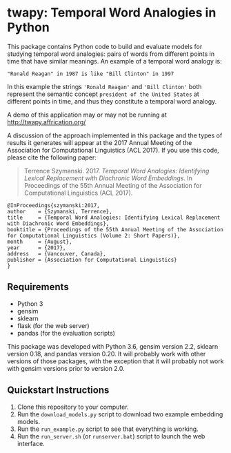 # twapy: Temporal Word Analogies in Python

This package contains Python code to build and evaluate models for studying temporal word analogies: pairs of words from
 different points in time that have similar meanings. An example of a temporal word analogy is:

    "Ronald Reagan" in 1987 is like "Bill Clinton" in 1997
    
In this example the strings `'Ronald Reagan'` and `'Bill Clinton'` both represent the semantic concept `president of the
 United States` at different points in time, and thus they constitute a temporal word analogy.

A demo of this application may or may not be running at http://twapy.affrication.org/

A discussion of the approach implemented in this package and the types of results it generates will appear at the 2017
Annual Meeting of the Association for Computational Linguistics (ACL 2017). If you use this code, please cite the
following paper:

> Terrence Szymanski. 2017. *Temporal Word Analogies: Identifying Lexical Replacement with Diachronic Word Embeddings*. In Proceedings of the 55th Annual Meeting of the Association for Computational Linguistics (ACL 2017).

    @InProceedings{szymanski:2017,
    author    = {Szymanski, Terrence},
    title     = {Temporal Word Analogies: Identifying Lexical Replacement with Diachronic Word Embeddings},
    booktitle = {Proceedings of the 55th Annual Meeting of the Association for Computational Linguistics (Volume 2: Short Papers)},
    month     = {August},
    year      = {2017},
    address   = {Vancouver, Canada},
    publisher = {Association for Computational Linguistics}
    }

## Requirements

* Python 3
* gensim
* sklearn
* flask (for the web server)
* pandas (for the evaluation scripts)

This package was developed with Python 3.6, gensim version 2.2, sklearn version 0.18, and pandas version 0.20. It will
probably work with other versions of those packages, with the exception that it will probably not work with gensim
versions prior to version 2.0.

## Quickstart Instructions

1. Clone this repository to your computer.
2. Run the `download_models.py` script to download two example embedding models.
3. Run the `run_example.py` script to see that everything is working.
4. Run the `run_server.sh` (or `runserver.bat`) script to launch the web interface.
